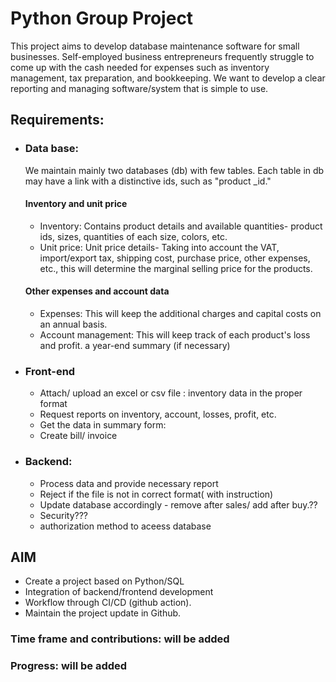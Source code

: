 # Python Group Project
This project aims to develop database maintenance software for small businesses. Self-employed business entrepreneurs frequently struggle to come up with the cash needed for expenses such as inventory management, tax preparation, and bookkeeping. We want to develop a clear reporting and managing software/system that is simple to use. 


## Requirements:
* ### Data base:
  We maintain mainly two databases (db) with few tables. Each table in db may have a link with a distinctive ids, such as "product _id." 
  #### Inventory and unit price
    * Inventory: Contains product details and available quantities- product ids, sizes, quantities of each size, colors, etc.
    * Unit price: Unit price details- Taking into account the VAT, import/export tax, shipping cost, purchase price, other expenses, etc., this will determine the marginal selling price for the products. 
   #### Other expenses and account data
    * Expenses: This will keep the additional charges and capital costs on an annual basis.
    * Account management: This will keep track of each product's loss and profit. a year-end summary (if necessary)

* ### Front-end
    * Attach/ upload an excel or csv file : inventory data in the proper format
    * Request reports on inventory, account, losses, profit, etc.
    * Get the data in summary form: 
    * Create bill/ invoice

* ### Backend:
    * Process data and provide necessary report
    * Reject if the file is not in correct format( with instruction)
    * Update database accordingly - remove after sales/ add after buy.??
    * Security??? 
    * authorization method to aceess database

 ## AIM 
 * Create a project based on Python/SQL 
 * Integration of backend/frontend development
 * Workflow through CI/CD (github action).
 * Maintain the project update in Github.
 
 
 ### Time frame and contributions: will be added
 
 ### Progress: will be added 

